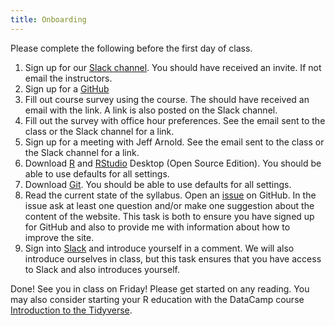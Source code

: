 ```yaml
---
title: Onboarding
---
```


Please complete the following before the first day of class.

1.  Sign up for our [Slack channel](https://uwpolsmethods.slack.com). You should have received an invite. If not email the instructors.
2.  Sign up for a [GitHub](https://github.com/)
3.  Fill out course survey using the course. The should have received an email with the link. A link is also posted on the Slack channel.
3.  Fill out the survey with office hour preferences. See the email sent to the class or the Slack channel for a link.
3.  Sign up for a meeting with Jeff Arnold. See the email sent to the class or the Slack channel for a link.
4.  Download [R](https://cran.r-project.org/) and [RStudio](https://www.rstudio.com/products/rstudio/) Desktop (Open Source Edition). You should be able to use defaults for all settings.
5.  Download [Git](https://git-scm.com/downloads). You should be able to use defaults for all settings.
6.  Read the current state of the syllabus.  Open an [issue](https://github.com/UW-POLS501/2018/issues) on GitHub. In the issue ask at least one question and/or make one suggestion about the content of the website. This task is both to ensure you have signed up for GitHub and also to provide me with information about how to improve the site.
7.  Sign into [Slack](https://uwpolsmethods.slack.com) and introduce yourself in a comment.  We will also introduce ourselves in class, but this task ensures that you have access to Slack and also introduces
yourself.

Done! See you in class on Friday! Please get started on any reading.
You may also consider starting your R education with the DataCamp course [Introduction to the Tidyverse](https://www.datacamp.com/courses/introduction-to-the-tidyverse).
